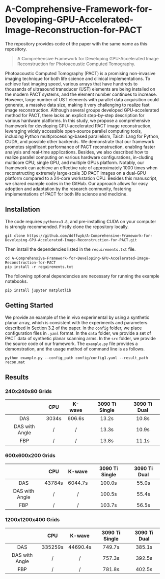 # A-Comprehensive-Framework-for-Developing-GPU-Accelerated-Image-Reconstruction-for-PACT

The repository provides code of the paper with the same name as this repository.

> A Comprehensive Framework for Developing GPU-Accelerated Image Reconstruction for Photoacoustic Computed Tomography.

Photoacoustic Computed Tomography (PACT) is a promising non-invasive imaging technique for both life science and clinical implementations. To achieve fast imaging speed, various arrays that have hundreds to thousands of ultrasound transducer (UST) elements are being installed on the modern PACT systems, and the element number continues to increase. However, large number of UST elements with parallel data acquisition could generate, a massive data size, making it very challenging to realize fast image reconstruction. Although several groups developed GPU-accelerated method for PACT, there lacks an explicit step-by-step description for various hardware platforms. In this study, we propose a comprehensive framework for developing GPU-accelerated PACT image reconstruction, leveraging widely accessible open-source parallel computing tools, including Python multiprocessing-based parallelism, Taichi Lang for Python, CUDA, and possible other backends. We demonstrate that our framework promotes significant performance of PACT reconstruction, enabling faster analysis and real-time applications. Besides, we also described how to realize parallel computing on various hardware configurations, in-cluding multicore CPU, single GPU, and multiple GPUs platform. Notably, our framework can achieve an effective rate of approximately 1000 times when reconstructing extremely large-scale 3D PACT images on a dual-GPU platform compared to a 24-core workstation CPU. Besides this manuscript, we shared example codes in the GitHub. Our approach allows for easy adoption and adaptation by the research community, fostering implementations of PACT for both life science and medicine.

## Installation

The code requires `python>=3.8`, and pre-installing CUDA on your computer is strongly recommended. Firstly clone the repository locally.

```
git clone https://github.com/ddffwyb/A-Comprehensive-Framework-for-Developing-GPU-Accelerated-Image-Reconstruction-for-PACT.git
```

Then install the dependencies listed in the `requirements.txt` file.

```
cd A-Comprehensive-Framework-for-Developing-GPU-Accelerated-Image-Reconstruction-for-PACT
pip install -r requirements.txt
```

The following optional dependencies are necessary for running the example notebooks.

```
pip install jupyter matplotlib
```

## Getting Started

We provide an example of the in vivo experimental by using a synthetic planar array, which is consistent with the experiments and parameters described in Section 3.2 of the paper. In the `config` folder, we place configuration files in `.yaml` format. In the `data` folder, we provide a set of PACT data of synthetic planar scanning arms. In the `src` folder, we provide the source code of our framework. The `example.py` file provides a demonstration, and the usage method of command line is as follows.

```
python example.py --config_path config/config1.yaml --result_path recon.mat
```

## Results

### 240x240x80 Grids

|                |  CPU  | K-wave | 3090 Ti Single | 3090 Ti Dual |
| :------------: | :---: | :----: | :------------: | :----------: |
|      DAS       | 3034s | 606.6s |     13.2s      |    10.8s     |
| DAS with Angle |   /   |   /    |     13.3s      |    10.9s     |
|      FBP       |   /   |   /    |     13.8s      |    11.1s     |

### 600x600x200 Grids

|                |  CPU   | K-wave  | 3090 Ti Single | 3090 Ti Dual |
| :------------: | :----: | :-----: | :------------: | :----------: |
|      DAS       | 43784s | 6044.7s |     100.0s     |    55.0s     |
| DAS with Angle |   /    |    /    |     100.5s     |    55.4s     |
|      FBP       |   /    |    /    |     103.7s     |    56.5s     |

### 1200x1200x400 Grids

|                |   CPU   |  K-wave  | 3090 Ti Single | 3090 Ti Dual |
| :------------: | :-----: | :------: | :------------: | :----------: |
|      DAS       | 335259s | 44690.4s |     749.7s     |    385.1s    |
| DAS with Angle |    /    |    /     |     757.3s     |    392.5s    |
|      FBP       |    /    |    /     |     781.8s     |    402.5s    |
